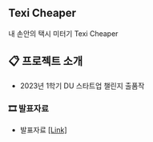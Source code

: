 ## Texi Cheaper
내 손안의 택시 미터기 Texi Cheaper

## 📋 프로젝트 소개
- 2023년 1학기 DU 스타트업 챌린지 출품작

### 🎞 발표자료
- 발표자료 [[Link]](https://github.com/ReturnRudi/TexiCheaper/blob/main/ppt.md)

